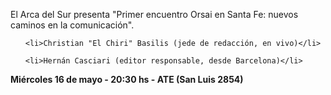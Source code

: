 <html><body><p>El Arca del Sur presenta "Primer encuentro Orsai en Santa Fe: nuevos caminos en la comunicación".

</p><ul>

	<li>Christian "El Chiri" Basilis (jede de redacción, en vivo)</li>

	<li>Hernán Casciari (editor responsable, desde Barcelona)</li>

</ul>

<strong>Miércoles 16 de mayo - 20:30 hs - ATE (San Luis 2854)</strong></body></html>